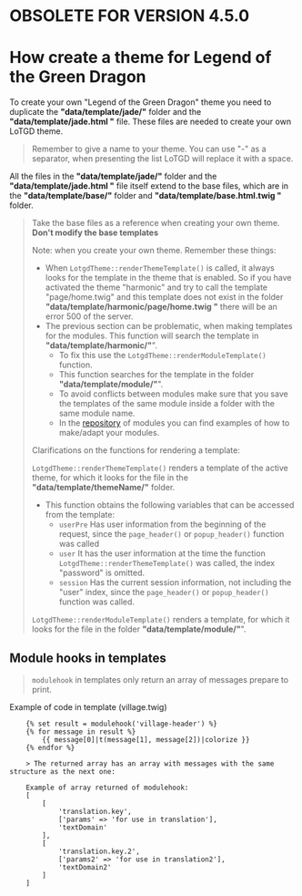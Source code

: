 # OBSOLETE FOR VERSION 4.5.0
# How create a theme for Legend of the Green Dragon

To create your own "Legend of the Green Dragon" theme you need to duplicate the **"data/template/jade/"** folder and the **"data/template/jade.html "** file. These files are needed to create your own LoTGD theme.

> Remember to give a name to your theme. You can use "-" as a separator, when presenting the list LoTGD will replace it with a space.

All the files in the **"data/template/jade/"** folder and the **"data/template/jade.html "** file itself extend to the base files, which are in the **"data/template/base/"** folder and **"data/template/base.html.twig "** folder.

> Take the base files as a reference when creating your own theme. **Don't modify the base templates**
>
> Note: when you create your own theme. Remember these things:
>
> -   When `LotgdTheme::renderThemeTemplate()` is called, it always looks for the template in the theme that is enabled. So if you have activated the theme "harmonic" and try to call the template "page/home.twig" and this template does not exist in the folder **"data/template/harmonic/page/home.twig "** there will be an error 500 of the server.
> -   The previous section can be problematic, when making templates for the modules. This function will search the template in **"data/template/harmonic/"**".
>     -   To fix this use the `LotgdTheme::renderModuleTemplate()` function.
>     -   This function searches for the template in the folder **"data/template/module/"**".
>     -   To avoid conflicts between modules make sure that you save the templates of the same module inside a folder with the same module name.
>     -   In the [repository](https://github.com/idmarinas/lotgd-modules) of modules you can find examples of how to make/adapt your modules.
>
> Clarifications on the functions for rendering a template:
>
> `LotgdTheme::renderThemeTemplate()` renders a template of the active theme, for which it looks for the file in the **"data/template/themeName/"** folder.
>
> -   This function obtains the following variables that can be accessed from the template:
>     -   `userPre` Has user information from the beginning of the request, since the `page_header()` or `popup_header()` function was called
>     -   `user` It has the user information at the time the function `LotgdTheme::renderThemeTemplate()` was called, the index "password" is omitted.
>     -   `session` Has the current session information, not including the "user" index, since the `page_header()` or `popup_header()` function was called.
>
> `LotgdTheme::renderModuleTemplate()` renders a template, for which it looks for the file in the folder **"data/template/module/"**".

## Module hooks in templates

> `modulehook` in templates only return an array of messages prepare to print.

Example of code in template (village.twig)

```
    {% set result = modulehook('village-header') %}
    {% for message in result %}
        {{ message[0]|t(message[1], message[2])|colorize }}
    {% endfor %}

    > The returned array has an array with messages with the same structure as the next one:

    Example of array returned of modulehook:
    [
        [
            'translation.key',
            ['params' => 'for use in translation'],
            'textDomain'
        ],
        [
            'translation.key.2',
            ['params2' => 'for use in translation2'],
            'textDomain2'
        ]
    ]
```
